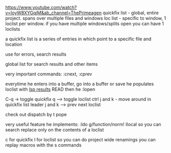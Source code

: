 https://www.youtube.com/watch?v=IoyW8XYGqjM&ab_channel=ThePrimeagen
quickfix list - global, entire project. spans over multiple files and windows
loc list - specific to window, 1 loclist per window. if you have multiple windows/splits open you can have 1 loclists

a quickfix list is a series of entries in which point to a specific file and location

use for errors, search results

global list for search results and other items

very important commands:
:cnext, :cprev


everytime he enters into a buffer, go into a buffer or save he populates loclist with [lsp results](https://youtu.be/IoyW8XYGqjM?t=382) READ
then he :lopen

C-q -> toggle quickfix
<leader>q --> toggle loclist
ctrl j and k - move around in quickfix list
leader j and k --> prev next loclist
	
check out dispatch by t pope

very useful feature he implements:
:ldo g/function/norm! Ilocal 
so you can search replace only on the contents of a loclist

c for quickfix
	l for loclist
so you can do project wide renamings
you can replay macros with the s commands
